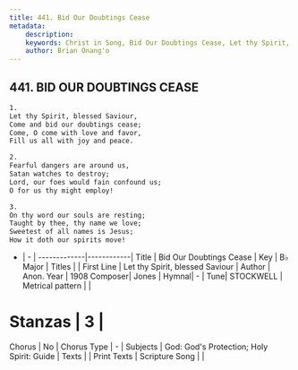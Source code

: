 ```yaml
---
title: 441. Bid Our Doubtings Cease
metadata:
    description: 
    keywords: Christ in Song, Bid Our Doubtings Cease, Let thy Spirit, blessed Saviour, 
    author: Brian Onang'o
---
```



## 441. BID OUR DOUBTINGS CEASE

```txt
1.
Let thy Spirit, blessed Saviour,
Come and bid our doubtings cease;
Come, O come with love and favor,
Fill us all with joy and peace.

2.
Fearful dangers are around us,
Satan watches to destroy;
Lord, our foes would fain confound us;
O for us thy might employ!

3.
On thy word our souls are resting;
Taught by thee, thy name we love;
Sweetest of all names is Jesus;
How it doth our spirits move!

```

- |   -  |
-------------|------------|
Title | Bid Our Doubtings Cease |
Key | B♭ Major |
Titles |  |
First Line | Let thy Spirit, blessed Saviour |
Author | Anon.
Year | 1908
Composer| Jones |
Hymnal|  - |
Tune| STOCKWELL |
Metrical pattern | |
# Stanzas | 3 |
Chorus | No |
Chorus Type | - |
Subjects | God: God's Protection; Holy Spirit: Guide |
Texts |  |
Print Texts | 
Scripture Song |  |
  
